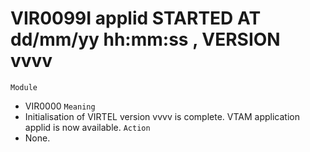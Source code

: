 # VIR0099I applid STARTED AT dd/mm/yy hh:mm:ss , VERSION vvvv
`Module`
- VIR0000
`Meaning`
- Initialisation of VIRTEL version vvvv is complete. VTAM application applid is now available.
`Action`
- None.
